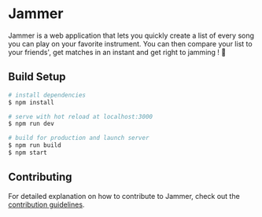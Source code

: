 # Jammer

Jammer is a web application that lets you quickly create a list of every song you can play on your favorite instrument. You can then compare your list to your friends', get matches in an instant and get right to jamming ! :guitar:

## Build Setup

``` bash
# install dependencies
$ npm install

# serve with hot reload at localhost:3000
$ npm run dev

# build for production and launch server
$ npm run build
$ npm start
```

## Contributing

For detailed explanation on how to contribute to Jammer, check out the [contribution guidelines](https://github.com/christopherkade/Jammer/blob/master/CONTRIBUTING.md).
